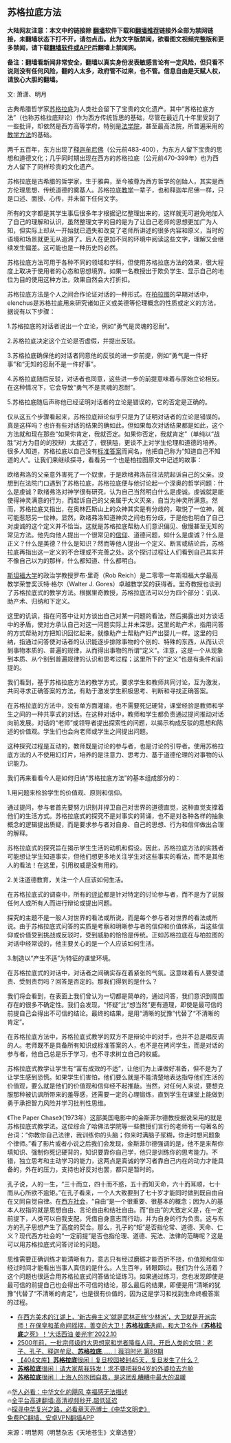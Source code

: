  <!-- 面包屑导航 --> <h2>苏格拉底方法</h2> <p class="notice"><b>大陆网友注意：本文中的链接除 <a href="https://github.com/bannedbook/fanqiang" >翻墙</a>软件下载和<a href="https://github.com/killgcd/justmysocks/blob/master/README.md">翻墙推荐</a>链接外全部为禁网链接，未翻墙状态下打不开，请勿点击。此为文字版禁闻，欲看图文视频完整版和更多禁闻，请下载<a href="https://github.com/bannedbook/fanqiang">翻墙软件或APP</a>后翻墙上禁闻网。</p><p>备注：翻墙看新闻非常安全，翻墙以真实身份发表敏感言论有一定风险，但只看不说则没有任何风险，翻的人太多，政府管不过来，也不管。信息自由是天赋人权，请放心大胆的翻墙。</b></p>  <div class="entry"> <p></p> <p>文: 萧潇、明月</p> <p>古典希腊哲学家<a href="https://www.bannedbook.org/bnews/tag/%E8%8B%8F%E6%A0%BC%E6%8B%89%E5%BA%95/" class="st_tag internal_tag" rel="tag" title="标签 苏格拉底 下的日志">苏格拉底</a>为人类社会留下了宝贵的文化遗产。其中“苏格拉底方法”（也称苏格拉底辩论）作为西方传统哲思的基础，尽管在最近几十年里受到了一些批评，却依然是西方高等学府，特别是<a href="https://www.bannedbook.org/bnews/tag/%E6%B3%95%E5%AD%A6%E9%99%A2/" class="st_tag internal_tag" rel="tag" title="标签 法学院 下的日志">法学院</a>，甚至最高法院，所普遍采用的<a href="https://www.bannedbook.org/bnews/tag/%E6%95%99%E5%AD%A6%E6%96%B9%E6%B3%95/" class="st_tag internal_tag" rel="tag" title="标签 教学方法 下的日志">教学方法</a>的基础。</p> <p>两千五百年，东方出现了<span class='wp_keywordlink'><a href="https://www.bannedbook.org/forum3/topic71.html" title="电子书：释迦牟尼佛" target="_blank">释迦牟尼佛</a></span>（公元前483-400），为东方人留下宝贵的思想和道德文化；几乎同时期出现在西方的苏格拉底（公元前470-399年）也为西方人留下了同样珍贵的文化遗产。</p> <p>苏格拉底是古希腊的哲学家，生于雅典，至今被尊为西方哲学的创始人，其实是西方伦理思想、传统道德的奠基人。苏格拉底<a href="https://www.bannedbook.org/bnews/tag/%E6%95%99%E5%AD%A6/" class="st_tag internal_tag" rel="tag" title="标签 教学 下的日志">教学</a>一辈子，也和释迦牟尼佛一样，只是口述、面授、心传，并未留下任何文字。</p> <p>所有的文字都是其学生事后很多年才根据记忆整理出来的，这样就无可避免地加入了自己的理解和认识，虽然整理文字的目的是为了让自己老师的思想更加广为人知，但实际上却从一开始就已遗失和改变了老师所讲述的很多内容和原义，当时的语境和场景就更无从追溯了。后人在更加不同的环境中阅读这些文字，理解又会继续发生偏差。这可能也是一种历史的必然。</p> <p>苏格拉底方法可用于各种不同的领域和学科，但使用苏格拉底方法的效果，很大程度上取决于使用者的心态和思想境界。如果一名教授出于欺负学生、显示自己的地位为目的使用这种方法，效果自然会大打折扣。</p> <p>苏格拉底方法是个人之间合作论证对话的一种形式。在<a href="https://www.bannedbook.org/bnews/tag/%e6%9f%8f%e6%8b%89%e5%9b%be/" class="st_tag internal_tag" rel="tag" title="标签 柏拉图 下的日志">柏拉图</a>的早期对话中，elenchus是苏格拉底用来研究诸如正义或美德等伦理概念的性质或定义的方法，据说有以下步骤：</p> <p>1.苏格拉底的对话者说出一个立论，例如“勇气是灵魂的忍耐”。</p>  <p>2.苏格拉底决定这个立论是否虚假，并提出反驳。</p> <p>3.苏格拉底确保他的对话者同意他的反驳的进一步前提，例如“勇气是一件好事”和“无知的忍耐不是一件好事”。</p> <p>4.苏格拉底随后反驳，对话者也同意，这些进一步的前提意味着与原始立论相反。在这种情况下，它会导致“勇气不是灵魂的忍耐”。</p> <p>5.苏格拉底随后声称他已经证明对话者的立论是错误的，它的否定是正确的。</p> <p>仅从这五个步骤看起来，苏格拉底辩论似乎只是为了证明对话者的立论是错误的。真是这样吗？也许有些对话的结果的确如此，但如果每次对话结果都是如此，这个方法就和现在那些“如果你肯定，我就否定。如果你否定，我就肯定”（单纯以“战胜”对方为目的的狡辩）太接近了，很狭隘，更谈不上对学生伦理和道德的培养。很多人知道，苏格拉底以自己没有<a href="https://www.bannedbook.org/bnews/tag/%E6%A0%87%E5%87%86%E7%AD%94%E6%A1%88/" class="st_tag internal_tag" rel="tag" title="标签 标准答案 下的日志">标准答案</a>而闻名，他把自己称为“知道自己不知道的人”。让我们来继续探寻，看看另一个也是柏拉图原文中记述的故事：</p> <p>欧绪弗洛的父亲意外害死了一个奴隶，于是欧绪弗洛前往法院起诉自己的父亲。没想到在法院门口遇到了苏格拉底，苏格拉底便与他讨论起一个深奥的哲学问题：什么是虔诚？欧绪弗洛对神学很有研究，认为自己当然明白什么是虔诚。虔诚就是能使得神灵满意的行为，而起诉自己的父亲属于大义灭亲，自当为神灵所满意。然而，苏格拉底又指出，在奥林匹斯山上的众神其实是有分歧的，取悦了一位神，就可能惹怒另一位神。显然，欧绪弗洛知道神灵之间也有分歧，于是他也明白了自己对虔诚的这个定义并不恰当。这就是苏格拉底帮助人们意识偏见、傲慢甚至无知的常见方法。他先向他人提出一个很常见的<a href="https://www.bannedbook.org/bnews/tag/%e4%bf%a1%e4%bb%b0/" class="st_tag internal_tag" rel="tag" title="标签 信仰 下的日志">信仰</a>、道德问题，如什么是虔诚？什么是正义？什么是美德？什么是知识？然而等他人提出一个定义、断言或结论后，苏格拉底再指出这一定义的不合理或不完善之处。这个探讨过程让人们看到自己其实并不像自己以为的那样，什么都知道、什么都明白。</p> <p><a href="https://www.bannedbook.org/bnews/tag/%E6%96%AF%E5%9D%A6%E7%A6%8F%E5%A4%A7%E5%AD%A6/" class="st_tag internal_tag" rel="tag" title="标签 斯坦福大学 下的日志">斯坦福大学</a>的政治学教授罗布·里奇（Rob Reich）是二零零一年斯坦福大学最高教学荣誉奖沃特·格尔（Walter J. Gores）卓越教学奖的获得者。里奇教授也谈到了苏格拉底式的教学方法。根据里奇教授，苏格拉底法可以分为四个部分：讥讽、助产术、归纳和下定义。</p> <p>这里的讥讽，指在问答中让对方谈出自己对某一问题的看法，然后揭露出对方谈话中的矛盾，使对方承认自己对这一问题实际上并未深思。这里的助产术，指用问答的方式帮助对方把知识回忆起来，就像助产士帮助产妇产出婴儿一样。这里的归纳，指通过问答使对话者的认识能逐步排除事物的个别的、特殊的东西，从而认识到事物本质的、普遍的规律，从而得出事物的所谓“定义”。注意，这是一个从现象到本质、从个别到普遍规律的认识和思考过程；这里所下的“定义”也是有条件和前提的。</p> <p>我们看到，基于苏格拉底方法的教学方式，要求学生和教师共同讨论，互为激发，共同寻求正确答案的方法，有助于激发学生积极思考、判断和寻找正确答案。</p>  <p>在苏格拉底的方法中，没有单方面灌输，也不需要死记硬背，课堂经验是教师和学生之间的一种共享式的对话。在这种对话中，教师和学生都负责通过提问推动对话向前发展。对话的“老师”或领导者提出探索性的问题，以揭示构成反驳的思想和陈述的价值观。学生们也会向老师或学生之间提出问题。</p> <p>这种探究过程是互动的，教师既是讨论的参与者，也是讨论的引导者。使用苏格拉底方法的人不使用幻灯片，培养的是注意力、思考力、基于道德伦理的对事物的认识能力。</p> <p>我们再来看看今人是如何归纳“苏格拉底方法”的基本组成部分的：</p> <p>1.用问题来检验学生的价值观、原则和信仰。</p> <p>通过提问，参与者首先要努力识别并捍卫自己对世界的道德直觉，这种直觉支撑着他们的生活方式。苏格拉底式的探究不是对事实的背诵，也不是对各种各样的抽象概念的逻辑提出质疑，而是要求参与者对自身、自己的思想、行为和信仰做出合理的解释。</p> <p>苏格拉底式的探究旨在揭示学生生活的动机和假设。因此，苏格拉底方法的实践者可能想让学生知道事实，但他们想更多地关注学生对这些事实的看法，而不是其他人的看法！在这里，引用权威是没有用的。</p> <p>2.关注道德教育，关注一个人应该如何生活。</p> <p>在苏格拉底式的调查中，所有的<span class='wp_keywordlink_affiliate'><a href="https://www.bannedbook.org/bnews/comments/" title="新闻评论" target="_blank">评论</a></span>都是针对特定的讨论参与者，而不是为了说服任何人或所有人而进行辩论或提出问题。</p> <p>探究的主题不是一般人对世界的看法或所说，而是每个参与者对世界的看法或所说。由于苏格拉底式问答的实质是考察和明晰参与者的信仰和价值体系，当这些信仰或价值受到挑战或反驳时，受到威胁的恰恰是传统。正如苏格拉底在与柏拉图的对话中经常说的，他主要关心的是一个人应该如何生活。</p>  <p>3.制造以“产生不适”为特征的课堂环境。</p> <p>在苏格拉底式的对话中，对话者之间确实存在着紧张的气氛。这意味着有人要受谴责、受到责罚吗？回答是否定的。那我们得到的是什么？</p> <p>我们将会看到，在表面上我们曾认为一切都是简单的，通过问答，我们意识到周围存在的很多不确定性。我们会发现，“怀疑”比“想当然”更有道理，即使是最可信的前提自己会得出不可信的结论。最终的结果，是用“清晰的犹豫”代替了“不清晰的肯定”。</p> <p>在苏格拉底方法中，苏格拉底式教学的双方不是辩论中的对手，也并不总是唱反调的人。老师既不是具备所有知识或标准答案的人，也不是在拷问学生，而是对话的参与者，他自己总是乐于学习，也不寻求树立自己的权威。</p> <p>苏格拉底式教学让学生有“富有成效的不适”，让他们为上课做好准备，但不是为了让学生感到恐慌。如果学生们害怕，他们要么就是不能清楚地表达指导他们生活的价值观，要么就是他们的价值观和信仰经不起推敲。当然，对任何人来说，要想克服那种被讥讽所带来的羞辱感，还需要一定的心理锻炼，直到学生在课堂上能做到勇于承担智力风险并学习批判性思维。</p> <p>《The Paper Chase》（1973年）这部美国电影中的金斯菲尔德教授据说采用的就是苏格拉底式教学法。这位综合了哈佛法学院等一些教授们言行的老师有一句著名的台词：“你教你自己法律，我训练你的头脑；你来时满脑子浆糊，你走时想问题象个律师。”看了影片或者小说之后我们会发现，金斯菲尔德强调的是，他不是来帮你填知识、强制你死记硬背的，知识要靠你自己学，他只是训练你的思考能力。不错，独立思考和主动学习的能力，这两点是真诚的学习者靠自己内在的动力才能具备的，外在的压力，支持也好反对也罢，都只是暂时的。</p> <p>孔子说，人的一生，“三十而立，四十而不惑，五十而知天命，六十而耳顺，七十而从心所欲不逾矩。”在孔子看来，一个人大致要到了七十岁才能同时做到既自由自在又同自觉自律。在<a href="https://www.bannedbook.org/bnews/tag/%E8%A5%BF%E6%96%B9%E7%A4%BE%E4%BC%9A/" class="st_tag internal_tag" rel="tag" title="标签 西方社会 下的日志">西方社会</a>，“自由”是一个很重要、很基本的概念；因为人的基本人权指的就是思想自由、言论自由和结社自由。而“自由”的大致定义是，在一定前提下，人类可以自我支配，凭借自身意志而行动，并为自身的行为负责。这与东方的孔子思想产生了高度的契合。那么，孔子的“矩”是否指伦常、道德、天命、仁义？现代西方社会的“一定前提”是否也指伦理、道德、宪法、法律的范畴呢？这是可以用苏格拉底式问答讨论的问题。</p> <p>思维需要正确训练才能清晰有力，意志只有经过磨砺才能百折不挠，价值观和信仰经过时间才能看出当事人真信的是什么。人生百年，转眼即过。我们为什么活着？这个问题也很适合用苏格拉底式问答做论证练习。如果通过练习，您也发现即使是最可信的前提自己也会得出不可信的结论，那么最后的结果，即便是用“清晰的犹豫”代替了“不清晰的肯定”，也是很有价值的，因为这是学习和找到生命终极答案的过程。</p> <!--<div id="taboola-mid-1"></div>--><ul class='op-related-articles' title='相关阅读'> <li><a href='https://www.bannedbook.org/bnews/sohnews/20221017/1798153.html' target='_blank'>在西方美术的江湖上，‘新古典主义’就是武林正统‘少林派’，大卫就是开派宗师！在保皇和革命间摇摆，善变的大卫！<b>苏格拉底</b>逸闻，和大卫名作《<b>苏格拉底</b>之死》！‘大话西油 姜光宇’2022.10</a></li> <li><a href='https://www.bannedbook.org/bnews/bannedvideo/20220502/1727361.html' target='_blank'>2500年前，一批宗师级的大思想家和觉者降临人间，开启人类的文明：老子、孔子、释迦牟尼、<b>苏格拉底</b>……｜薇羽时光 第89期</a></li> <li><a href='https://www.bannedbook.org/bnews/baitai/20220427/1725442.html' target='_blank'>【404文库】<b>苏格拉底</b>很闲｜复旦校园被封45天，复旦发生了什么？</a></li> <li><a href='https://www.bannedbook.org/bnews/baitai/20220419/1721424.html' target='_blank'><b>苏格拉底</b>很闲｜请大家帮我转发！求不要把我94岁的外婆拉去方舱</a></li> <li><a href='https://www.bannedbook.org/bnews/baitai/20220411/1717780.html' target='_blank'><b>苏格拉底</b>很闲｜上海人的抱团自救，是这团乱糟糟中最大的温暖</a></li> </ul> <p class="texttj"> 🔥<a href="https://www.bannedbook.org/bnews/comments/20220220/1694796.html" target="_blank">华人必看：中华文化的飓风 幸福感无法描述</a><br/> 🔥<a href="https://github.com/bannedbook/fanqiang/wiki/V2ray%E6%9C%BA%E5%9C%BA" target="_blank">全平台高速翻墙:高清视频秒开,超低延迟</a><br/> 🔥<a href="https://www.bannedbook.org/bnews/comments/20220808/1768773.html" target="_blank">探寻中华复兴之路，必看章天亮博士《中华文明史》</a><br/> <a href="https://github.com/bannedbook/fanqiang/wiki/%E7%A6%81%E9%97%BB%E7%BD%91%E5%AE%89%E5%8D%93%E7%BF%BB%E5%A2%99%E6%96%B0%E9%97%BBAPP" target="_blank">免费PC翻墙、安卓VPN翻墙APP</a><br/> </p> <p>来源：明慧网（明慧杂志《天地苍生》文章选登）</p><a name='sharetosocial'></a> <div style="margin-bottom:5px;padding-bottom:5px;clear:both"> <div id="archive-pix-1" class="banner-ads"> <!-- AuctionX Display platform tag START --> <div id="27602x728x90x621x_ADSLOT1" clicktrack="%%CLICK_URL_ESC%%"></div>  <!-- AuctionX Display platform tag END --> </div> <div id="archive-pix-2" class="banner-ads"> <!-- AuctionX Display platform tag START --> <div id="27556x300x250x621x_ADSLOT1" clicktrack="%%CLICK_URL_ESC%%" style="margin:0 auto;text-align:center"></div>  <!-- AuctionX Display platform tag END --> </div> </div>  <div id="archive-pix-1" class="banner-ads"> <!-- AuctionX Display platform tag START --> <div id="27603x728x90x621x_ADSLOT1" clicktrack="%%CLICK_URL_ESC%%"></div>  <!-- AuctionX Display platform tag END --> </div> </div><!--END ENTRY--> 